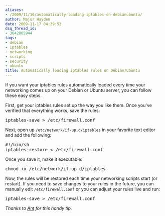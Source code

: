 ```yaml
---
aliases:
- /2009/11/16/automatically-loading-iptables-on-debianubuntu/
author: Major Hayden
date: 2009-11-17 04:39:52
dsq_thread_id:
- 3642805844
tags:
- debian
- iptables
- networking
- scripts
- security
- ubuntu
title: Automatically loading iptables rules on Debian/Ubuntu
---
```


If you want your iptables rules automatically loaded every time your networking comes up on your Debian or Ubuntu server, you can follow these easy steps.

First, get your iptables rules set up the way you like them. Once you've verified that everything works, save the rules:

<pre lang="html">iptables-save > /etc/firewall.conf</pre>

Next, open up `/etc/network/if-up.d/iptables` in your favorite text editor and add the following:

<pre lang="bash">#!/bin/sh
iptables-restore &lt; /etc/firewall.conf</pre>

Once you save it, make it executable:

<pre lang="html">chmod +x /etc/network/if-up.d/iptables</pre>

Now, the rules will be restored each time your networking scripts start (or restart). If you need to save changes to your rules in the future, you can manually edit `/etc/firewall.conf` or you can adjust your rules live and run:

<pre lang="html">iptables-save > /etc/firewall.conf</pre>

_Thanks to [Ant][1] for this handy tip._

 [1]: http://twitter.com/ajmesserli
